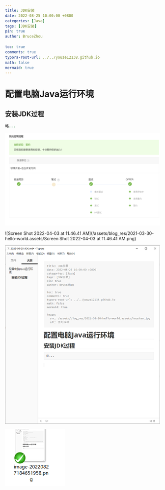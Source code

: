 ```yaml
---
title: JDK安装
date: 2022-08-25 10:00:00 +0800
categories: [Java]
tags: [JDK安装]
pin: true
author: BruceZhou

toc: true
comments: true
typora-root-url: ../../youze12138.github.io
math: false
mermaid: true
---
```


# 配置电脑Java运行环境

## 安装JDK过程

~~~java
略...
~~~

![image-20220327184021601](/assets/blog_res/2021-03-30-hello-world.assets/image-20220327184021601.png)

![Screen Shot 2022-04-03 at 11.46.41 AM](/assets/blog_res/2021-03-30-hello-world.assets/Screen Shot 2022-04-03 at 11.46.41 AM.png)

![image-20220827184651958.png](/assets/blog_res/2022-08-25-JDK.assets/image-20220827184651958.png)

![image-20220827194524288](/assets/blog_res/2022-08-25-JDK.assets/image-20220827194524288.png)

